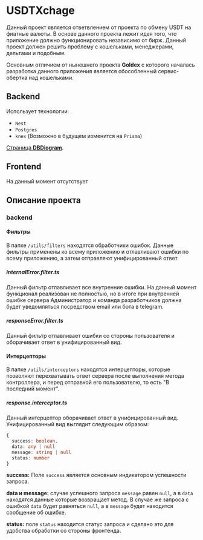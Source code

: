 # USDTXchage

Данный проект является ответвлением от проекта по обмену USDT на фиатные валюты.
В основе данного проекта лежит идея того, что приложение должно функционировать независимо от бирж. Данный проект должен решить проблему с кошельками, менеджерами, дельтами и подобным. 

Основным отличием от нынешнего проекта **Goldex** с которого началась разработка данного приложения является обособленный сервис-обертка над кошельками.

## Backend
Использует технологии:
- `Nest`
- `Postgres`
- `knex` (Возможно в будущем изменится на `Prisma`)

[Страница **DBDiogram**](https://dbdiagram.io/d/Exchanger-668bd1449939893dae53d0a0).

## Frontend
На данный момент отсутствует

## Описание проекта

### backend

#### Фильтры
В папке `/utils/filters` находятся обработчики ошибок. Данные фильтры применены ко всему приложению и отлавливают ошибки по всему приложению, а затем отправляют унифицированный ответ.

##### internalError.filter.ts
Данный фильтр отлавливает все внутренние ошибки. На данный момент функционал реализован не полностью, но в итоге при внутренней ошибке сервера Администратор и команда разработчиков должна будет уведомляться посредством email или бота в telegram.

##### responseError.filter.ts
Данный фильтр отлавливает ошибки со стороны пользователя и оборачивает ответ в унифицированный вид.

#### Интерцепторы
В папке `/utils/interceptors` находятся интерцепторы, которые позволяют перехватывать ответ сервера после выполнения метода контроллера, и перед отправкой его пользователю, то есть "В последний момент".

##### response.interceptor.ts
Данный интерцептор оборачивает ответ в унифицированный вид. Унифицированный вид выглядит следующим образом:
``` ts
{
  success: boolean,
  data: any | null
  message: string | null
  status: number
}
```
**success:**
Поле `success` является основным индикатором успешности запроса.  

**data и message:** случае успешного запроса `message` равен `null`, а в `data` находятся данные которые возвращает метод. В случае же запроса с ошибкой `data` будет равняться `null`, а в `message` будет находится сообщение об ошибке. 

**status:** поле `status` находится статус запроса и сделано это для удобства обработки со стороны фронтенда.
